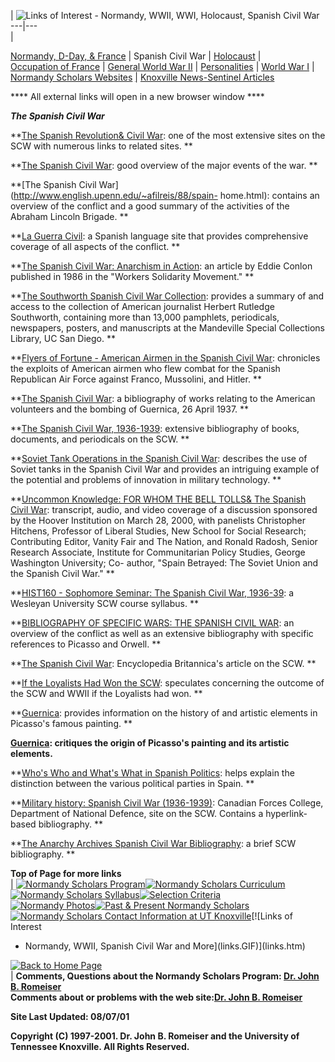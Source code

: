   |  ![Links of Interest - Normandy, WWII, WWI, Holocaust, Spanish Civil
War](links1.GIF)  
---|---  
|

[Normandy, D-Day, & France](links2.htm) | Spanish Civil War |
[Holocaust](links4.htm) |  
[Occupation of France](links5.htm) | [General World War II](links6.htm) |
[Personalities](links7.htm) | [World War I](links8.htm) | [Normandy Scholars
Websites](links9.htm) [|](links9.htm) [Knoxville News-Sentinel
Articles](links10.htm)

**** All external links will open in a new browser window ****

**_The Spanish Civil War_**

  
  
  

**[The Spanish Revolution& Civil
War](http://www.geocities.com/CapitolHill/9820/):  one of the most extensive
sites on the SCW with numerous links to related sites. **

**[The Spanish Civil
War](http://www.users.dircon.co.uk/~warden/scw/scwevent.htm):  good overview
of the major events of the war. **

**[The Spanish Civil War](http://www.english.upenn.edu/~afilreis/88/spain-
home.html):  contains an overview of the conflict and a good summary of the
activities of the Abraham Lincoln Brigade. **

**[La Guerra Civil](http://www.fut.es/~msanroma/GUERRACIVIL/guerracivil.html):
a Spanish language site that provides comprehensive coverage of all aspects of
the conflict. **

**[The Spanish Civil War: Anarchism in
Action](http://tigerden.com/~berios/spunk/Spunk336.html):  an article by Eddie
Conlon published in 1986 in the "Workers Solidarity Movement." **

**[The Southworth Spanish Civil War
Collection](http://orpheus.ucsd.edu/speccoll/collects/southw.html):  provides
a summary of and access to the collection of American journalist Herbert
Rutledge Southworth, containing more than 13,000 pamphlets, periodicals,
newspapers, posters, and manuscripts at the Mandeville Special Collections
Library, UC San Diego. **

**[Flyers of Fortune - American Airmen in the Spanish Civil
War](http://www.libs.uga.edu/flyers/):  chronicles the exploits of American
airmen who flew combat for the Spanish Republican Air Force against Franco,
Mussolini, and Hitler. **

**[The Spanish Civil
War](http://www.ibiblio.org/pub/academic/history/marshall/military/mil_hist_inst/s/spain.asc):
a bibliography of works relating to the American volunteers and the bombing of
Guernica, 26 April 1937. **

**[The Spanish Civil War,
1936-1939](http://www.au.af.mil/au/aul/bibs/spain/spainw.htm):  extensive
bibliography of books, documents, and periodicals on the SCW. **

**[Soviet Tank Operations in the Spanish Civil
War](http://homepages.go.com/homepages/n/y/m/nymas1/soviet_tank_operations_in_the_sp.htm):
describes the use of Soviet tanks in the Spanish Civil War and provides an
intriguing example of the potential and problems of innovation in military
technology. **

**[Uncommon Knowledge: FOR WHOM THE BELL TOLLS& The Spanish Civil
War](http://www-hoover.stanford.edu/Main/uncommon/winter00/426.html):
transcript, audio, and video coverage of a discussion sponsored by the Hoover
Institution on March 28, 2000, with panelists Christopher Hitchens, Professor
of Liberal Studies, New School for Social Research; Contributing Editor,
Vanity Fair and The Nation, and Ronald Radosh, Senior Research Associate,
Institute for Communitarian Policy Studies, George Washington University; Co-
author, "Spain Betrayed: The Soviet Union and the Spanish Civil War." **

**[HIST160 - Sophomore Seminar: The Spanish Civil War,
1936-39](http://www.wesleyan.edu/course/hist160s.htm):  a Wesleyan University
SCW course syllabus. **

**[BIBLIOGRAPHY OF SPECIFIC WARS: THE SPANISH CIVIL
WAR](http://chomsky.arts.adelaide.edu.au/person/DHart/ResponsesToWar/Bibliography/SpecificWars/20thC/SpanishCivilWar.html):
an overview of the conflict as well as an extensive bibliography with specific
references to Picasso and Orwell. **

**[The Spanish Civil
War](http://www.britannica.com/bcom/eb/article/5/0,5716,70775+1+68990,00.html):
Encyclopedia Britannica's article on the SCW. **

**[If the Loyalists Had Won the
SCW](http://pages.prodigy.net/aesir/spain.htm):  speculates concerning the
outcome of the SCW and WWII if the Loyalists had won. **

**[Guernica](http://www.tamu.edu/mocl/picasso/study/guernic1.html):  provides
information on the history of and artistic elements in Picasso's famous
painting. **

**[Guernica](http://www.cix.co.uk/~phreak/picasso/guernica.html):  critiques
the origin of Picasso's painting and its artistic elements.**

**[Who's Who and What's What in Spanish
Politics](http://www.stedwards.edu/hum/randle/cfwho.htm):  helps explain the
distinction between the various political parties in Spain. **

**[Military history: Spanish Civil War
(1936-1939)](http://www.cfcsc.dnd.ca/links/milhist/spciv.html):  Canadian
Forces College, Department of National Defence, site on the SCW. Contains a
hyperlink-based bibliography. **

**[The Anarchy Archives Spanish Civil War
Bibliography](http://dwardmac.pitzer.edu/Anarchist_Archives/spancivwar/spancivwarbiblio.html):
a brief SCW bibliography. **  


**Top of Page for more links**  
|  [![Normandy Scholars Program](program.GIF)](program.htm)[![Normandy
Scholars Curriculum](curricu.GIF)](curricu.htm)[![Normandy Scholars
Syllabus](syllabus.GIF)](syllabus.htm)[![Selection
Criteria](criteria.GIF)](criteria.htm)  
[![Normandy Photos](photos.GIF)](pictmain.htm)[![Past & Present Normandy
Scholars](scholars.GIF)](scholars01.htm)[![Normandy Scholars Contact
Information at UT Knoxville](contacts.GIF)](contacts.htm)[![Links of Interest
- Normandy, WWII, Spanish Civil War and More](links.GIF)](links.htm)

[![Back to Home Page](home.GIF)](default.html)  
|  **Comments, Questions about the Normandy Scholars Program:   [Dr. John B.
Romeiser](mailto:jromeise@utk.edu)**  
**Comments about or problems with the web site:[Dr. John B.
Romeiser](mailto:jromeise@utk.edu)**

**Site Last Updated:  08/07/01**

**Copyright (C) 1997-2001.  Dr. John B. Romeiser and the University of
Tennessee Knoxville.  All Rights Reserved.**

